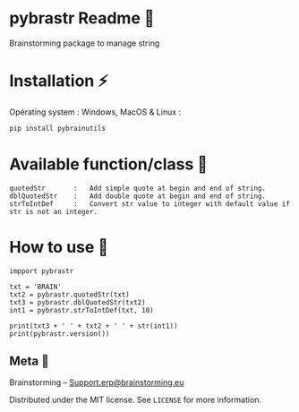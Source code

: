 # pybrastr Readme 📜
Brainstorming package to manage string

# Installation ⚡
Opérating system :  Windows, MacOS & Linux :

```sh
pip install pybrainutils
```

# Available function/class 📑
    quotedStr       :   Add simple quote at begin and end of string.
    dblQuotedStr    :   Add double quote at begin and end of string.
    strToIntDef     :   Convert str value to integer with default value if str is not an integer.

# How to use 📰
    impport pybrastr

    txt = 'BRAIN'
    txt2 = pybrastr.quotedStr(txt)
    txt3 = pybrastr.dblQuotedStr(txt2)
    int1 = pybrastr.strToIntDef(txt, 10)

    print(txt3 + ' ' + txt2 + ' ' + str(int1))
    print(pybrastr.version())

## Meta 💬
Brainstorming – Support.erp@brainstorming.eu

Distributed under the MIT license. See ``LICENSE`` for more information.